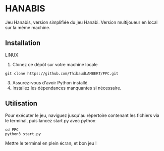 # HANABIS

Jeu Hanabis, version simplifiée du jeu Hanabi. Version multijoueur en local sur la même machine.

## Installation

LINUX
1. Clonez ce dépôt sur votre machine locale
```
git clone https://github.com/ThibaudLAMBERT/PPC.git
```
3. Assurez-vous d'avoir Python installé.
4. Installez les dépendances manquantes si nécessaire.

## Utilisation

Pour exécuter le jeu, naviguez jusqu'au répertoire contenant les fichiers via le terminal, 
puis lancez start.py avec python: 
```
cd PPC
python3 start.py
```
Mettre le terminal en plein écran, et bon jeu !
